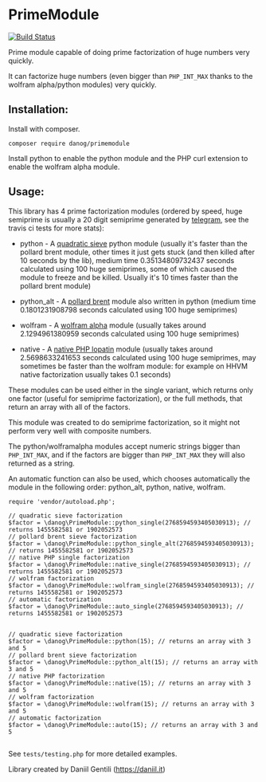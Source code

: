 # PrimeModule

[![Build Status](https://travis-ci.org/danog/PrimeModule.svg?branch=master)](https://travis-ci.org/danog/PrimeModule)

Prime module capable of doing prime factorization of huge numbers very quickly.

It can factorize huge numbers (even bigger than `PHP_INT_MAX` thanks to the wolfram alpha/python modules) very quickly.


## Installation:

Install with composer.  

```
composer require danog/primemodule
```

Install python to enable the python module and the PHP curl extension to enable the wolfram alpha module.

## Usage:

This library has 4 prime factorization modules (ordered by speed, huge semiprime is usually a 20 digit semiprime generated by [telegram](https://core.telegram.org), see the travis ci tests for more stats):


* python - A [quadratic sieve](http://codegolf.stackexchange.com/questions/8629/fastest-semiprime-factorization) python module (usually it's faster than the pollard brent module, other times it just gets stuck (and then killed after 10 seconds by the lib), medium time 0.35134809732437 seconds calculated using 100 huge semiprimes, some of which caused the module to freeze and be killed. Usually it's 10 times faster than the pollard brent module)

* python_alt - A [pollard brent](https://stackoverflow.com/questions/4643647/fast-prime-factorization-module) module also written in python (medium time 0.1801231908798 seconds calculated using 100 huge semiprimes)

* wolfram - A [wolfram alpha](https://wolframalpha.com) module (usually takes around 2.1294961380959 seconds calculated using 100 huge semiprimes)

* native - A [native PHP lopatin](https://github.com/LonamiWebs/Telethon/blob/master/telethon/crypto/factorizator.py) module (usually takes around 2.5698633241653 seconds calculated using 100 huge semiprimes, may sometimes be faster than the wolfram module: for example on HHVM native factorization usually takes 0.1 seconds)

These modules can be used either in the single variant, which returns only one factor (useful for semiprime factorization), or the full methods, that return an array with all of the factors.

This module was created to do semiprime factorization, so it might not perform very well with composite numbers.

The python/wolframalpha modules accept numeric strings bigger than `PHP_INT_MAX`, and if the factors are bigger than `PHP_INT_MAX` they will also returned as a string.

An automatic function can also be used, which chooses automatically the module in the following order: python_alt, python, native, wolfram.


```
require 'vendor/autoload.php';

// quadratic sieve factorization
$factor = \danog\PrimeModule::python_single(2768594593405030913); // returns 1455582581 or 1902052573
// pollard brent sieve factorization
$factor = \danog\PrimeModule::python_single_alt(2768594593405030913); // returns 1455582581 or 1902052573
// native PHP single factorization
$factor = \danog\PrimeModule::native_single(2768594593405030913); // returns 1455582581 or 1902052573
// wolfram factorization
$factor = \danog\PrimeModule::wolfram_single(2768594593405030913); // returns 1455582581 or 1902052573
// automatic factorization
$factor = \danog\PrimeModule::auto_single(2768594593405030913); // returns 1455582581 or 1902052573


// quadratic sieve factorization
$factor = \danog\PrimeModule::python(15); // returns an array with 3 and 5
// pollard brent sieve factorization
$factor = \danog\PrimeModule::python_alt(15); // returns an array with 3 and 5
// native PHP factorization
$factor = \danog\PrimeModule::native(15); // returns an array with 3 and 5
// wolfram factorization
$factor = \danog\PrimeModule::wolfram(15); // returns an array with 3 and 5
// automatic factorization
$factor = \danog\PrimeModule::auto(15); // returns an array with 3 and 5


```


See `tests/testing.php` for more detailed examples.

Library created by Daniil Gentili (https://daniil.it)
